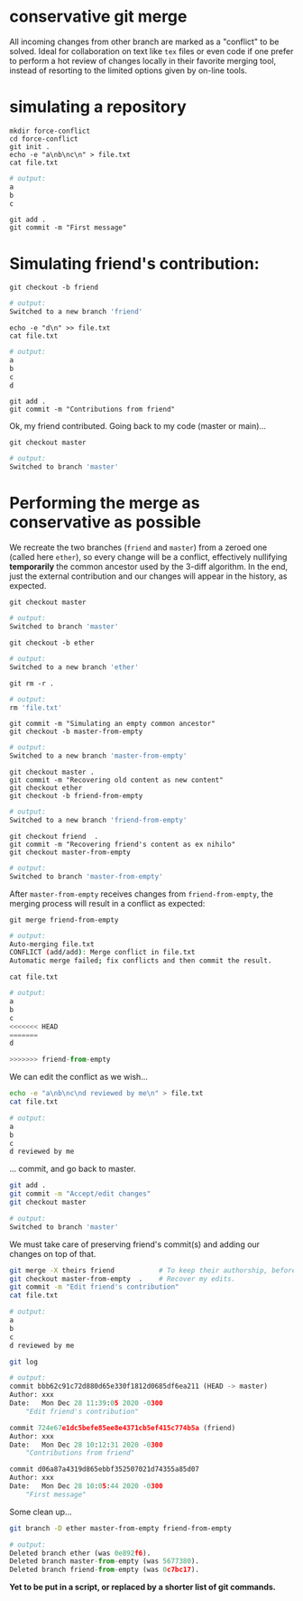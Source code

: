 # conservative git merge
All incoming changes from other branch are marked as a "conflict" to be solved.
Ideal for collaboration on text like `tex` files or even code if one prefer to perform a hot review
of changes locally in their favorite merging tool, instead of resorting to the limited options given
by on-line tools.

# simulating a repository
```shell
mkdir force-conflict
cd force-conflict
git init .
echo -e "a\nb\nc\n" > file.txt
cat file.txt
```
```python
# output:
a
b
c

```

```shell
git add .
git commit -m "First message"
```

# Simulating friend's contribution:
```shell
git checkout -b friend
```
```python
# output:
Switched to a new branch 'friend'
```

```shell
echo -e "d\n" >> file.txt
cat file.txt 
```
```python
# output:
a
b
c
d

```

```shell
git add .
git commit -m "Contributions from friend"
```

Ok, my friend contributed. Going back to my code (master or main)...
```shell
git checkout master
```
```python
# output:
Switched to branch 'master'
```


# Performing the merge as conservative as possible

We recreate the two branches (`friend` and `master`) from a zeroed one (called here `ether`), so every change will be a conflict, effectively nullifying **temporarily** the common ancestor used by the 3-diff algorithm. In the end, just the external contribution and our changes will appear in the history, as expected.

```shell
git checkout master 
```
```python
# output:
Switched to branch 'master'
```

```shell
git checkout -b ether
```
```python
# output:
Switched to a new branch 'ether'
```

```shell
git rm -r .
```
```python
# output:
rm 'file.txt'
```


```shell
git commit -m "Simulating an empty common ancestor"
git checkout -b master-from-empty
```
```python
# output:
Switched to a new branch 'master-from-empty'
```

```shell
git checkout master .
git commit -m "Recovering old content as new content"
git checkout ether 
git checkout -b friend-from-empty
```
```python
# output:
Switched to a new branch 'friend-from-empty'
```


```shell
git checkout friend  .
git commit -m "Recovering friend's content as ex nihilo"
git checkout master-from-empty
```
```python
# output:
Switched to branch 'master-from-empty'
```

After `master-from-empty` receives changes from `friend-from-empty`, the merging process will result in a conflict as expected:
```shell
git merge friend-from-empty 
```
```bash
# output:
Auto-merging file.txt
CONFLICT (add/add): Merge conflict in file.txt
Automatic merge failed; fix conflicts and then commit the result.
```
```shell
cat file.txt 
```
```python
# output:
a
b
c
<<<<<<< HEAD
=======
d

>>>>>>> friend-from-empty

```

We can edit the conflict as we wish...
```bash
echo -e "a\nb\nc\nd reviewed by me\n" > file.txt 
cat file.txt
```
```python
# output:
a
b
c
d reviewed by me

```


... commit, and go back to master.
```bash
git add .
git commit -m "Accept/edit changes"
git checkout master
```
```python
# output:
Switched to branch 'master'
```

We must take care of preserving friend's commit(s) and adding our changes on top of that.
```bash
git merge -X theirs friend           # To keep their authorship, before anything else.
git checkout master-from-empty  .    # Recover my edits.
git commit -m "Edit friend's contribution"
cat file.txt
```
```python
# output:
a
b
c
d reviewed by me

```

```bash
git log
```
```python
# output:
commit bbb62c91c72d880d65e330f1812d0685df6ea211 (HEAD -> master)
Author: xxx
Date:   Mon Dec 28 11:39:05 2020 -0300
    "Edit friend's contribution"

commit 724e67e1dc5befe85ee8e4371cb5ef415c774b5a (friend)
Author: xxx
Date:   Mon Dec 28 10:12:31 2020 -0300
    "Contributions from friend"

commit d06a87a4319d865ebbf352507021d74355a85d07
Author: xxx
Date:   Mon Dec 28 10:05:44 2020 -0300
    "First message"
```

Some clean up...
```bash
git branch -D ether master-from-empty friend-from-empty
```
```python
# output:
Deleted branch ether (was 0e892f6).
Deleted branch master-from-empty (was 5677380).
Deleted branch friend-from-empty (was 0c7bc17).
```

**Yet to be put in a script, or replaced by a shorter list of git commands.**

